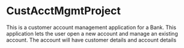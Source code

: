 # CustAcctMgmtProject
This is a customer account management application for a Bank. This application lets the user open a new account and manage an existing account. The account will have customer details and account details
